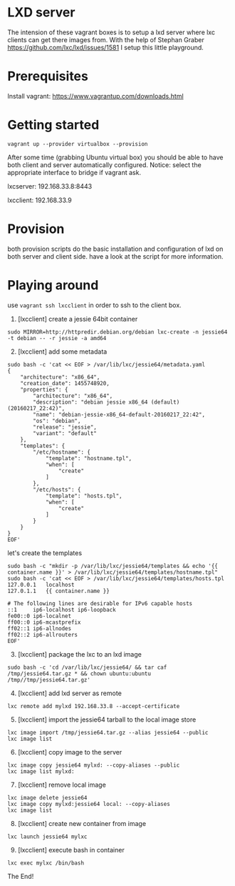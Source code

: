 # LXD server

The intension of these vagrant boxes is to setup a lxd server where lxc clients can get there images from.
With the help of Stephan Graber https://github.com/lxc/lxd/issues/1581 I setup this little playground.

# Prerequisites

Install vagrant: https://www.vagrantup.com/downloads.html

# Getting started

`vagrant up --provider virtualbox --provision`

After some time (grabbing Ubuntu virtual box) you should be able to have both client and server automatically configured.
Notice: select the appropriate interface to bridge if vagrant ask. 

lxcserver:
192.168.33.8:8443

lxcclient:
192.168.33.9

# Provision

both provision scripts do the basic installation and configuration of lxd on both server and client side.
have a look at the script for more information.

# Playing around

use `vagrant ssh lxcclient` in order to ssh to the client box.

1) [lxcclient] create a jessie 64bit container

`sudo MIRROR=http://httpredir.debian.org/debian lxc-create -n jessie64 -t debian -- -r jessie -a amd64`

2) [lxcclient] add some metadata

```
sudo bash -c 'cat << EOF > /var/lib/lxc/jessie64/metadata.yaml
{
    "architecture": "x86_64",
    "creation_date": 1455748920,
    "properties": {
        "architecture": "x86_64",
        "description": "debian jessie x86_64 (default) (20160217_22:42)",
        "name": "debian-jessie-x86_64-default-20160217_22:42",
        "os": "debian",
        "release": "jessie",
        "variant": "default"
    },
    "templates": {
        "/etc/hostname": {
            "template": "hostname.tpl",
            "when": [
                "create"
            ]
        },
        "/etc/hosts": {
            "template": "hosts.tpl",
            "when": [
                "create"
            ]
        }
    }
}
EOF'
```

let's create the templates

```
sudo bash -c "mkdir -p /var/lib/lxc/jessie64/templates && echo '{{ container.name }}' > /var/lib/lxc/jessie64/templates/hostname.tpl"
sudo bash -c 'cat << EOF > /var/lib/lxc/jessie64/templates/hosts.tpl
127.0.0.1   localhost
127.0.1.1   {{ container.name }}

# The following lines are desirable for IPv6 capable hosts
::1     ip6-localhost ip6-loopback
fe00::0 ip6-localnet
ff00::0 ip6-mcastprefix
ff02::1 ip6-allnodes
ff02::2 ip6-allrouters
EOF'
```

3) [lxcclient] package the lxc to an lxd image

```
sudo bash -c 'cd /var/lib/lxc/jessie64/ && tar caf /tmp/jessie64.tar.gz * && chown ubuntu:ubuntu /tmp//tmp/jessie64.tar.gz'
```

4) [lxcclient] add lxd server as remote

```
lxc remote add mylxd 192.168.33.8 --accept-certificate
```

5) [lxcclient] import the jessie64 tarball to the local image store

```
lxc image import /tmp/jessie64.tar.gz --alias jessie64 --public
lxc image list
```

6) [lxcclient] copy image to the server

```
lxc image copy jessie64 mylxd: --copy-aliases --public
lxc image list mylxd:
```

7) [lxcclient] remove local image

```
lxc image delete jessie64
lxc image copy mylxd:jessie64 local: --copy-aliases
lxc image list
```

8) [lxcclient] create new container from image

```
lxc launch jessie64 mylxc
```

9) [lxcclient] execute bash in container

```
lxc exec mylxc /bin/bash
```

The End!

